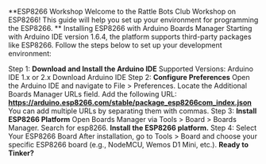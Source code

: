 **ESP8266 Workshop
Welcome to the Rattle Bots Club Workshop on ESP8266! This guide will help you set up your environment for programming the ESP8266.
**
Installing ESP8266 with Arduino Boards Manager
Starting with Arduino IDE version 1.6.4, the platform supports third-party packages like ESP8266. Follow the steps below to set up your development environment:

Step 1: **Download and Install the Arduino IDE**
Supported Versions: Arduino IDE 1.x or 2.x
Download Arduino IDE
Step 2: **Configure Preferences**
Open the Arduino IDE and navigate to File > Preferences.
Locate the Additional Boards Manager URLs field.
Add the following URL:
**https://arduino.esp8266.com/stable/package_esp8266com_index.json**
You can add multiple URLs by separating them with commas.
Step 3: **Install ESP8266 Platform**
Open Boards Manager via Tools > Board > Boards Manager.
Search for esp8266.
**Install the ESP8266 platform.**
Step 4: Select Your ESP8266 Board
After installation, go to Tools > Board and choose your specific ESP8266 board (e.g., NodeMCU, Wemos D1 Mini, etc.).
**Ready to Tinker?**
